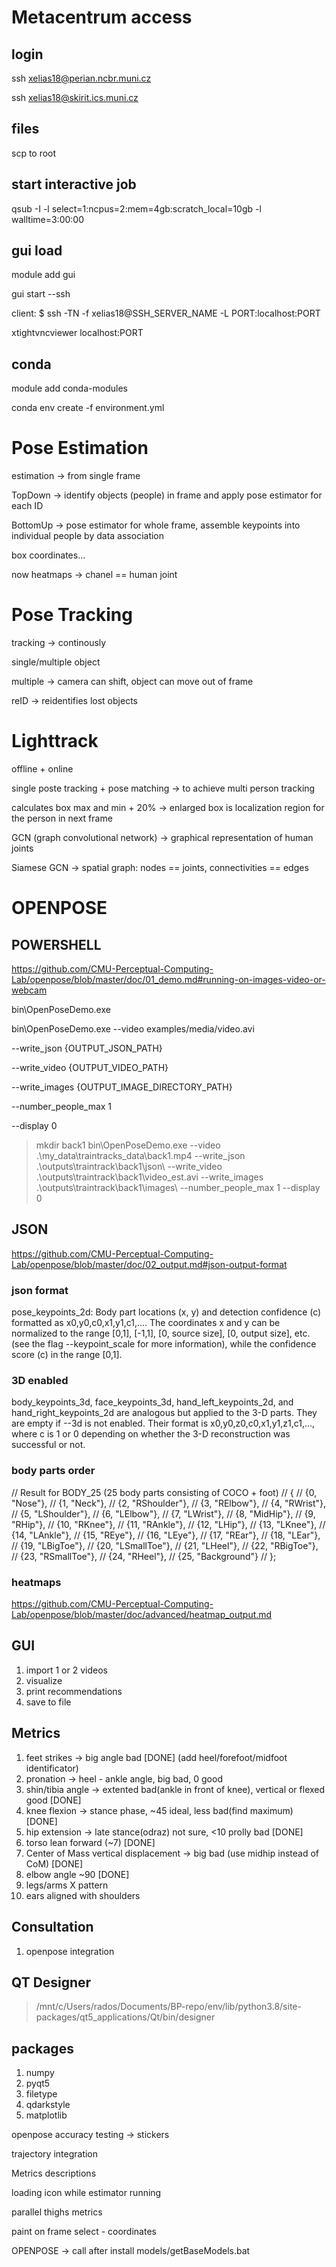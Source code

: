 # Metacentrum access

## login
ssh xelias18@perian.ncbr.muni.cz

ssh xelias18@skirit.ics.muni.cz

## files
scp to root

## start interactive job
qsub -I -l select=1:ncpus=2:mem=4gb:scratch_local=10gb -l walltime=3:00:00

## gui load
module add gui

gui start --ssh

client:
$ ssh -TN -f xelias18@SSH_SERVER_NAME -L PORT:localhost:PORT 

xtightvncviewer localhost:PORT

## conda
module add conda-modules

conda env create -f environment.yml


# Pose Estimation
estimation -> from single frame 

TopDown -> identify objects (people) in frame and apply pose estimator for each ID

BottomUp -> pose estimator for whole frame, assemble keypoints into individual people by data association

box coordinates...

now heatmaps -> chanel == human joint

# Pose Tracking
tracking -> continously

single/multiple object

multiple -> camera can shift, object can move out of frame

reID -> reidentifies lost objects


# Lighttrack
offline + online

single poste tracking + pose matching -> to achieve multi person tracking

calculates box max and min + 20% -> enlarged box is localization region for the person in next frame

GCN (graph convolutional network) -> graphical representation of human joints

Siamese GCN -> spatial graph:
nodes == joints, connectivities == edges


# OPENPOSE

## POWERSHELL

https://github.com/CMU-Perceptual-Computing-Lab/openpose/blob/master/doc/01_demo.md#running-on-images-video-or-webcam

bin\OpenPoseDemo.exe 

bin\OpenPoseDemo.exe --video examples/media/video.avi

--write_json {OUTPUT_JSON_PATH}

--write_video {OUTPUT_VIDEO_PATH}

--write_images {OUTPUT_IMAGE_DIRECTORY_PATH}

--number_people_max 1

--display 0

> mkdir back1
> bin\OpenPoseDemo.exe --video .\my_data\traintracks_data\back1.mp4 --write_json .\outputs\traintrack\back1\json\ --write_video .\outputs\traintrack\back1\video_est.avi --write_images .\outputs\traintrack\back1\images\ --number_people_max 1 --display 0

## JSON

https://github.com/CMU-Perceptual-Computing-Lab/openpose/blob/master/doc/02_output.md#json-output-format

### json format

pose_keypoints_2d: Body part locations (x, y) and detection confidence (c) formatted as x0,y0,c0,x1,y1,c1,.... The coordinates x and y can be normalized to the range [0,1], [-1,1], [0, source size], [0, output size], etc. (see the flag --keypoint_scale for more information), while the confidence score (c) in the range [0,1].

### 3D enabled

body_keypoints_3d, face_keypoints_3d, hand_left_keypoints_2d, and hand_right_keypoints_2d are analogous but applied to the 3-D parts. They are empty if --3d is not enabled. Their format is x0,y0,z0,c0,x1,y1,z1,c1,..., where c is 1 or 0 depending on whether the 3-D reconstruction was successful or not.

### body parts order

// Result for BODY_25 (25 body parts consisting of COCO + foot)
// {
//     {0,  "Nose"},
//     {1,  "Neck"},
//     {2,  "RShoulder"},
//     {3,  "RElbow"},
//     {4,  "RWrist"},
//     {5,  "LShoulder"},
//     {6,  "LElbow"},
//     {7,  "LWrist"},
//     {8,  "MidHip"},
//     {9,  "RHip"},
//     {10, "RKnee"},
//     {11, "RAnkle"},
//     {12, "LHip"},
//     {13, "LKnee"},
//     {14, "LAnkle"},
//     {15, "REye"},
//     {16, "LEye"},
//     {17, "REar"},
//     {18, "LEar"},
//     {19, "LBigToe"},
//     {20, "LSmallToe"},
//     {21, "LHeel"},
//     {22, "RBigToe"},
//     {23, "RSmallToe"},
//     {24, "RHeel"},
//     {25, "Background"}
// };

### heatmaps

https://github.com/CMU-Perceptual-Computing-Lab/openpose/blob/master/doc/advanced/heatmap_output.md

## GUI
1. import 1 or 2 videos
2. visualize
3. print recommendations
4. save to file

## Metrics
1. feet strikes -> big angle bad [DONE] (add heel/forefoot/midfoot identificator)
2. pronation -> heel - ankle angle, big bad, 0 good
3. shin/tibia angle -> extented bad(ankle in front of knee), vertical or flexed good  [DONE]
4. knee flexion -> stance phase, ~45 ideal, less bad(find maximum) [DONE]
5. hip extension -> late stance(odraz) not sure, <10 prolly bad [DONE]
6. torso lean forward (~7) [DONE]
7. Center of Mass vertical displacement -> big bad (use midhip instead of CoM) [DONE]
8. elbow angle ~90 [DONE]
9. legs/arms X pattern
10. ears aligned with shoulders

## Consultation
1. openpose integration

## QT Designer
> /mnt/c/Users/rados/Documents/BP-repo/env/lib/python3.8/site-packages/qt5_applications/Qt/bin/designer

## packages
1. numpy
2. pyqt5
3. filetype
4. qdarkstyle
5. matplotlib


openpose accuracy testing -> stickers

trajectory integration

Metrics descriptions

loading icon while estimator running

parallel thighs metrics

paint on frame select - coordinates

OPENPOSE -> call after install models/getBaseModels.bat